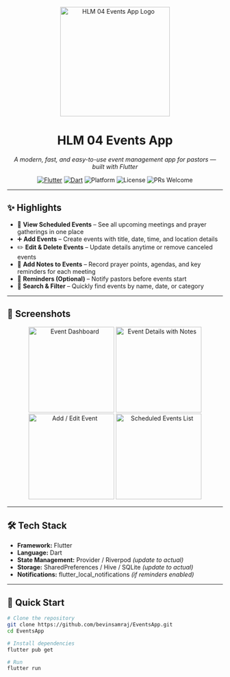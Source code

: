 <!-- Header -->
<p align="center">
  <img src="android/app/src/main/res/mipmap-xxxhdpi/ic_launcher_adaptive_fore.png" alt="HLM 04 Events App Logo" width="256" height="256" />
</p>

<h1 align="center">HLM 04 Events App</h1>

<p align="center">
  <em>A modern, fast, and easy-to-use event management app for pastors — built with Flutter</em>
</p>

<p align="center">
  <!-- Badges -->
  <a href="https://flutter.dev/"><img src="https://img.shields.io/badge/Flutter-3.x-blue.svg?logo=flutter" alt="Flutter"></a>
  <a href="https://dart.dev/"><img src="https://img.shields.io/badge/Dart-3.x-00B4AB.svg?logo=dart" alt="Dart"></a>
  <img src="https://img.shields.io/badge/Platform-Android-success" alt="Platform">
  <img src="https://img.shields.io/badge/License-MIT-informational" alt="License">
  <img src="https://img.shields.io/badge/PRs-welcome-brightgreen" alt="PRs Welcome">
</p>

---

## ✨ Highlights

- 📅 **View Scheduled Events** – See all upcoming meetings and prayer gatherings in one place  
- ➕ **Add Events** – Create events with title, date, time, and location details  
- ✏️ **Edit & Delete Events** – Update details anytime or remove canceled events  
- 📝 **Add Notes to Events** – Record prayer points, agendas, and key reminders for each meeting  
- 🔔 **Reminders (Optional)** – Notify pastors before events start  
- 🔎 **Search & Filter** – Quickly find events by name, date, or category  

---

## 📸 Screenshots

<p align="center">
  <img src="image/1.png" alt="Event Dashboard" width="200">
  <img src="image/2.png" alt="Event Details with Notes" width="200">
  <img src="image/3.png" alt="Add / Edit Event" width="200">
  <img src="image/5.png" alt="Scheduled Events List" width="200">
</p>

---

## 🛠 Tech Stack

- **Framework:** Flutter  
- **Language:** Dart  
- **State Management:** Provider / Riverpod *(update to actual)*  
- **Storage:** SharedPreferences / Hive / SQLite *(update to actual)*  
- **Notifications:** flutter_local_notifications *(if reminders enabled)*

---

## 🚀 Quick Start

```bash
# Clone the repository
git clone https://github.com/bevinsamraj/EventsApp.git
cd EventsApp

# Install dependencies
flutter pub get

# Run
flutter run
